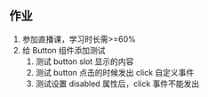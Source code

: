 ## 作业

1. 参加直播课，学习时长需>=60%
2. 给 Button 组件添加测试
   1. 测试 button slot 显示的内容
   2. 测试 button 点击的时候发出 click 自定义事件
   3. 测试设置 disabled 属性后，click 事件不能发出
